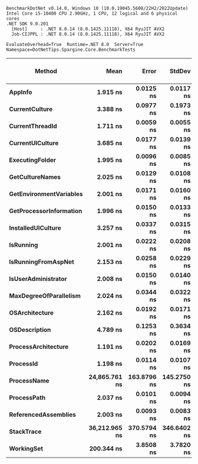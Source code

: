 ```

BenchmarkDotNet v0.14.0, Windows 10 (10.0.19045.5608/22H2/2022Update)
Intel Core i5-10400 CPU 2.90GHz, 1 CPU, 12 logical and 6 physical cores
.NET SDK 9.0.201
  [Host]     : .NET 8.0.14 (8.0.1425.11118), X64 RyuJIT AVX2
  Job-CIJPPL : .NET 8.0.14 (8.0.1425.11118), X64 RyuJIT AVX2

EvaluateOverhead=True  Runtime=.NET 8.0  Server=True  
Namespace=DotNetTips.Spargine.Core.BenchmarkTests  

```
| Method                  | Mean          | Error       | StdDev      | StdErr     | Median        | Min           | Q1            | Q3            | Max           | Op/s          | CI99.9% Margin | Iterations | Kurtosis | MValue | Skewness | Rank | LogicalGroup | Baseline | Exceptions | Gen0   | Code Size | Completed Work Items | Lock Contentions | Allocated |
|------------------------ |--------------:|------------:|------------:|-----------:|--------------:|--------------:|--------------:|--------------:|--------------:|--------------:|---------------:|-----------:|---------:|-------:|---------:|-----:|------------- |--------- |-----------:|-------:|----------:|---------------------:|-----------------:|----------:|
| **AppInfo**                 |      **1.915 ns** |   **0.0125 ns** |   **0.0117 ns** |  **0.0030 ns** |      **1.912 ns** |      **1.898 ns** |      **1.906 ns** |      **1.924 ns** |      **1.939 ns** | **522,216,906.8** |       **7.498 ns** |      **15.00** |    **1.945** |  **2.000** |   **0.3636** |    **3** | *****            | **No**       |          **-** |      **-** |   **2,454 B** |                    **-** |                **-** |         **-** |
| **CurrentCulture**          |      **3.388 ns** |   **0.0977 ns** |   **0.1973 ns** |  **0.0279 ns** |      **3.348 ns** |      **3.134 ns** |      **3.194 ns** |      **3.577 ns** |      **3.671 ns** | **295,143,236.7** |      **24.986 ns** |      **50.00** |    **1.183** |  **3.818** |   **0.0261** |    **6** | *****            | **No**       |          **-** |      **-** |     **180 B** |                    **-** |                **-** |         **-** |
| **CurrentThreadId**         |      **1.711 ns** |   **0.0059 ns** |   **0.0055 ns** |  **0.0014 ns** |      **1.708 ns** |      **1.703 ns** |      **1.707 ns** |      **1.716 ns** |      **1.721 ns** | **584,584,164.9** |       **7.499 ns** |      **15.00** |    **1.631** |  **2.000** |   **0.3020** |    **2** | *****            | **No**       |          **-** |      **-** |   **2,431 B** |                    **-** |                **-** |         **-** |
| **CurrentUICulture**        |      **3.685 ns** |   **0.0177 ns** |   **0.0139 ns** |  **0.0040 ns** |      **3.684 ns** |      **3.657 ns** |      **3.678 ns** |      **3.692 ns** |      **3.706 ns** | **271,392,366.3** |       **5.998 ns** |      **12.00** |    **2.118** |  **2.000** |  **-0.2609** |    **7** | *****            | **No**       |          **-** |      **-** |     **199 B** |                    **-** |                **-** |         **-** |
| **ExecutingFolder**         |      **1.995 ns** |   **0.0096 ns** |   **0.0085 ns** |  **0.0023 ns** |      **1.991 ns** |      **1.986 ns** |      **1.989 ns** |      **2.000 ns** |      **2.011 ns** | **501,273,972.1** |       **6.999 ns** |      **14.00** |    **1.917** |  **2.000** |   **0.7684** |    **4** | *****            | **No**       |          **-** |      **-** |     **179 B** |                    **-** |                **-** |         **-** |
| **GetCultureNames**         |      **2.025 ns** |   **0.0129 ns** |   **0.0108 ns** |  **0.0030 ns** |      **2.028 ns** |      **2.006 ns** |      **2.020 ns** |      **2.031 ns** |      **2.044 ns** | **493,727,373.4** |       **6.499 ns** |      **13.00** |    **2.236** |  **2.000** |  **-0.2778** |    **4** | *****            | **No**       |          **-** |      **-** |     **179 B** |                    **-** |                **-** |         **-** |
| **GetEnvironmentVariables** |      **2.001 ns** |   **0.0171 ns** |   **0.0160 ns** |  **0.0041 ns** |      **2.002 ns** |      **1.970 ns** |      **1.992 ns** |      **2.012 ns** |      **2.024 ns** | **499,866,060.8** |       **7.498 ns** |      **15.00** |    **2.088** |  **2.000** |  **-0.2297** |    **4** | *****            | **No**       |          **-** |      **-** |     **179 B** |                    **-** |                **-** |         **-** |
| **GetProcessorInformation** |      **1.996 ns** |   **0.0150 ns** |   **0.0133 ns** |  **0.0036 ns** |      **1.992 ns** |      **1.976 ns** |      **1.987 ns** |      **2.005 ns** |      **2.016 ns** | **501,120,081.9** |       **6.998 ns** |      **14.00** |    **1.590** |  **2.000** |   **0.2818** |    **4** | *****            | **No**       |          **-** |      **-** |     **179 B** |                    **-** |                **-** |         **-** |
| **InstalledUICulture**      |      **3.257 ns** |   **0.0337 ns** |   **0.0315 ns** |  **0.0081 ns** |      **3.253 ns** |      **3.219 ns** |      **3.236 ns** |      **3.274 ns** |      **3.325 ns** | **306,996,060.5** |       **7.496 ns** |      **15.00** |    **2.340** |  **2.000** |   **0.7298** |    **6** | *****            | **No**       |          **-** |      **-** |      **81 B** |                    **-** |                **-** |         **-** |
| **IsRunning**               |      **2.001 ns** |   **0.0222 ns** |   **0.0208 ns** |  **0.0054 ns** |      **2.000 ns** |      **1.972 ns** |      **1.978 ns** |      **2.021 ns** |      **2.027 ns** | **499,773,560.2** |       **7.497 ns** |      **15.00** |    **1.258** |  **2.000** |  **-0.1621** |    **4** | *****            | **No**       |          **-** |      **-** |     **179 B** |                    **-** |                **-** |         **-** |
| **IsRunningFromAspNet**     |      **2.153 ns** |   **0.0258 ns** |   **0.0229 ns** |  **0.0061 ns** |      **2.146 ns** |      **2.121 ns** |      **2.138 ns** |      **2.165 ns** |      **2.206 ns** | **464,435,311.7** |       **6.997 ns** |      **14.00** |    **2.722** |  **2.000** |   **0.7278** |    **5** | *****            | **No**       |          **-** |      **-** |     **179 B** |                    **-** |                **-** |         **-** |
| **IsUserAdministrator**     |      **2.008 ns** |   **0.0150 ns** |   **0.0140 ns** |  **0.0036 ns** |      **2.013 ns** |      **1.981 ns** |      **1.998 ns** |      **2.018 ns** |      **2.025 ns** | **498,082,997.4** |       **7.498 ns** |      **15.00** |    **1.861** |  **2.000** |  **-0.5470** |    **4** | *****            | **No**       |          **-** |      **-** |     **179 B** |                    **-** |                **-** |         **-** |
| **MaxDegreeOfParallelism**  |      **2.024 ns** |   **0.0344 ns** |   **0.0322 ns** |  **0.0083 ns** |      **2.011 ns** |      **1.995 ns** |      **1.998 ns** |      **2.040 ns** |      **2.094 ns** | **494,100,268.6** |       **7.496 ns** |      **15.00** |    **2.302** |  **2.000** |   **0.8886** |    **4** | *****            | **No**       |          **-** |      **-** |     **179 B** |                    **-** |                **-** |         **-** |
| **OSArchitecture**          |      **2.162 ns** |   **0.0192 ns** |   **0.0171 ns** |  **0.0046 ns** |      **2.160 ns** |      **2.131 ns** |      **2.151 ns** |      **2.166 ns** |      **2.201 ns** | **462,585,963.5** |       **6.998 ns** |      **14.00** |    **3.031** |  **2.000** |   **0.5823** |    **5** | *****            | **No**       |          **-** |      **-** |     **216 B** |                    **-** |                **-** |         **-** |
| **OSDescription**           |      **4.789 ns** |   **0.1253 ns** |   **0.3634 ns** |  **0.0369 ns** |      **4.678 ns** |      **4.357 ns** |      **4.443 ns** |      **5.167 ns** |      **5.476 ns** | **208,823,155.8** |      **48.482 ns** |      **97.00** |    **1.534** |  **2.868** |   **0.3220** |    **8** | *****            | **No**       |          **-** |      **-** |   **1,092 B** |                    **-** |                **-** |         **-** |
| **ProcessArchitecture**     |      **1.191 ns** |   **0.0202 ns** |   **0.0169 ns** |  **0.0047 ns** |      **1.192 ns** |      **1.167 ns** |      **1.176 ns** |      **1.198 ns** |      **1.228 ns** | **839,468,102.7** |       **6.498 ns** |      **13.00** |    **2.403** |  **2.000** |   **0.5235** |    **1** | *****            | **No**       |          **-** |      **-** |      **36 B** |                    **-** |                **-** |         **-** |
| **ProcessId**               |      **1.198 ns** |   **0.0114 ns** |   **0.0107 ns** |  **0.0028 ns** |      **1.197 ns** |      **1.184 ns** |      **1.190 ns** |      **1.205 ns** |      **1.222 ns** | **834,624,783.6** |       **7.499 ns** |      **15.00** |    **2.261** |  **2.000** |   **0.5840** |    **1** | *****            | **No**       |          **-** |      **-** |      **60 B** |                    **-** |                **-** |         **-** |
| **ProcessName**             | **24,865.761 ns** | **163.8796 ns** | **145.2750 ns** | **38.8264 ns** | **24,842.487 ns** | **24,601.314 ns** | **24,772.004 ns** | **24,985.504 ns** | **25,112.926 ns** |      **40,215.9** |     **-12.413 ns** |      **14.00** |    **1.836** |  **2.000** |  **-0.0269** |   **10** | *****            | **No**       |          **-** |      **-** |     **816 B** |                    **-** |                **-** |     **456 B** |
| **ProcessPath**             |      **2.037 ns** |   **0.0101 ns** |   **0.0094 ns** |  **0.0024 ns** |      **2.042 ns** |      **2.019 ns** |      **2.031 ns** |      **2.045 ns** |      **2.048 ns** | **490,893,224.3** |       **7.499 ns** |      **15.00** |    **1.597** |  **2.000** |  **-0.3879** |    **4** | *****            | **No**       |          **-** |      **-** |   **2,458 B** |                    **-** |                **-** |         **-** |
| **ReferencedAssemblies**    |      **2.003 ns** |   **0.0093 ns** |   **0.0083 ns** |  **0.0022 ns** |      **2.003 ns** |      **1.991 ns** |      **1.995 ns** |      **2.010 ns** |      **2.016 ns** | **499,335,578.4** |       **6.999 ns** |      **14.00** |    **1.434** |  **2.000** |   **0.0024** |    **4** | *****            | **No**       |          **-** |      **-** |     **179 B** |                    **-** |                **-** |         **-** |
| **StackTrace**              | **36,212.965 ns** | **370.5794 ns** | **346.6402 ns** | **89.5021 ns** | **36,185.605 ns** | **35,750.937 ns** | **35,923.892 ns** | **36,468.665 ns** | **37,015.475 ns** |      **27,614.4** |     **-37.251 ns** |      **15.00** |    **2.523** |  **2.000** |   **0.5183** |   **11** | *****            | **No**       |          **-** | **0.1831** |     **163 B** |                    **-** |                **-** |   **19842 B** |
| **WorkingSet**              |    **200.344 ns** |   **3.8508 ns** |   **3.7820 ns** |  **0.9455 ns** |    **200.819 ns** |    **193.208 ns** |    **198.125 ns** |    **202.286 ns** |    **205.614 ns** |   **4,991,412.5** |       **7.527 ns** |      **16.00** |    **2.224** |  **2.000** |  **-0.4213** |    **9** | *****            | **No**       |          **-** |      **-** |     **341 B** |                    **-** |                **-** |         **-** |
